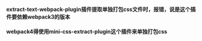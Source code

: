 #### extract-text-webpack-plugin插件提取单独打包css文件时，报错，说是这个插件要依赖webpack3的版本  
#### webpack4得使用mini-css-extract-plugin这个插件来单独打包css  
